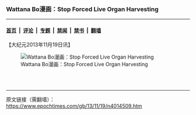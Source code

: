 ### Wattana Bo漫画：Stop Forced Live Organ Harvesting

---

#### [首页](../../../..?n4014509) &nbsp;|&nbsp; [评论](../../../../../epoch-comment?n4014509) &nbsp;|&nbsp; [专题](../../../../../epoch-special?n4014509) &nbsp;|&nbsp; [禁闻](../../../../../epoch-news?n4014509) &nbsp;|&nbsp; [禁书](../../../../../books?n4014509) &nbsp;|&nbsp; [翻墙](https://github.com/gfw-breaker/nogfw/blob/master/README.md?n4014509)


<div class="post_content" id="artbody" itemprop="articleBody">
 <!-- article content begin -->
 <p>
  【大纪元2013年11月19日讯】
  <br/>
  <figure aria-describedby="caption-attachment-5665734" class="wp-caption aligncenter" id="attachment_5665734" style="width: 421px">
   <ok href=" https://i.epochtimes.com/assets/uploads/2013/11/1311190429121548.jpg" rel="noreferrer noopener" target="_blank">
    <img alt="Wattana Bo漫画：Stop Forced Live Organ Harvesting" class="size-large wp-image-5665734" src="https://i.epochtimes.com/assets/uploads/2013/11/1311190429121548.jpg" title="Wattana Bo漫画：Stop Forced Live Organ Harvesting"/>
   </ok>
   <br/><figcaption class="wp-caption-text" id="caption-attachment-5665734">
    Wattana Bo漫画：Stop Forced Live Organ Harvesting
   </figcaption><br/>
  </figure><br/>
 </p>
 <!-- article content end -->
 <div id="below_article_ad">
 </div>
</div>


---

原文链接（需翻墙）：https://www.epochtimes.com/gb/13/11/19/n4014509.htm